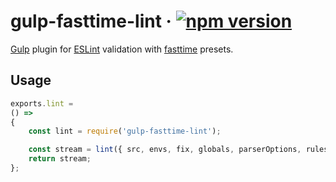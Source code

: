 # gulp-fasttime-lint · [![npm version][npm badge]][npm url]

[Gulp](https://gulpjs.com/) plugin for [ESLint](https://eslint.org/) validation with
[fasttime](https://github.com/fasttime?tab=repositories) presets.

## Usage

```js
exports.lint =
() =>
{
    const lint = require('gulp-fasttime-lint');

    const stream = lint({ src, envs, fix, globals, parserOptions, rules });
    return stream;
};
```

[npm badge]: https://badge.fury.io/js/gulp-fasttime-lint.svg
[npm url]: https://www.npmjs.com/package/gulp-fasttime-lint
